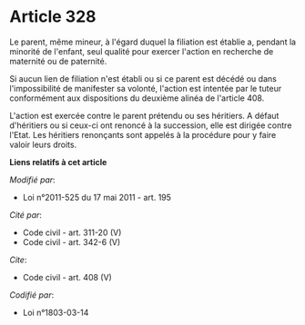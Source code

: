 # Article 328

Le parent, même mineur, à l'égard duquel la filiation est établie a, pendant la minorité de l'enfant, seul qualité pour
exercer l'action en recherche de maternité ou de paternité. 

Si aucun lien de filiation n'est établi ou si ce parent est décédé ou dans l'impossibilité de manifester sa volonté, l'action
est intentée par le tuteur conformément aux dispositions du deuxième alinéa de l'article 408. 

L'action est exercée contre le parent prétendu ou ses héritiers. A défaut d'héritiers ou si ceux-ci ont renoncé à la
succession, elle est dirigée contre l'Etat. Les héritiers renonçants sont appelés à la procédure pour y faire valoir leurs
droits.

**Liens relatifs à cet article**

_Modifié par_:

  - Loi n°2011-525 du 17 mai 2011 - art. 195

_Cité par_:

  - Code civil - art. 311-20 (V)
  - Code civil - art. 342-6 (V)

_Cite_:

  - Code civil - art. 408 (V)

_Codifié par_:

  - Loi n°1803-03-14
